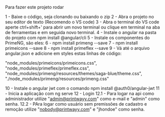 Para fazer este projeto rodar

1 - Baixe o código, seja clonando ou baixando o zip
2 - Abra o projeto no seu editor de texto (Recomendo o VS code)
3 - Abra o terminal do VS code aperte ctrl+shift+' para abrir um novo terminal ou clique em terminal na aba de ferramentas e em seguida novo terminal.
4 - Instale o angular na pasta do projeto com npm install @angular/cli
5 - Instale os componentes do PrimeNG, são eles:
6 - npm install primeng --save
7 - npm install primeicons --save
8 - npm install primeflex --save
9 - Vá até o arquivo angular.json e adicione em styles estas linhas de código:

"node_modules/primeicons/primeicons.css",
"node_modules/primeflex/primeflex.css",
"node_modules/primeng/resources/themes/saga-blue/theme.css",
"./node_modules/primeng/resources/primeng.css"

10 - Instale o angular jwt com o comando npm install @auth0/angular-jwt
11 - Inicia a aplicação com ng serve
12 - Login
12.1 - Para logar na api como administrador utilize "admin@printwayy.com" como e-mail e "admin" como senha.
12.2 - PAra logar como usuário sem premissões de cadastro e remoção utilize "nobody@printwayy.com" e "jhondoe" como senha.
